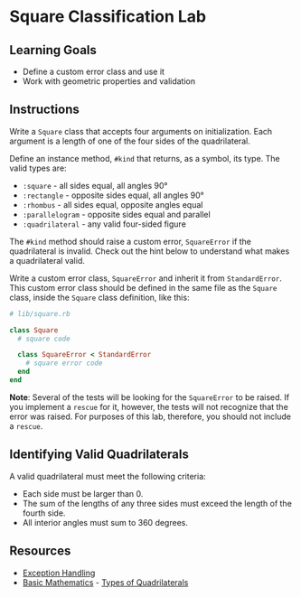 # Square Classification Lab

## Learning Goals

- Define a custom error class and use it
- Work with geometric properties and validation

## Instructions

Write a `Square` class that accepts four arguments on initialization. Each
argument is a length of one of the four sides of the quadrilateral.

Define an instance method, `#kind` that returns, as a symbol, its
type. The valid types are:

- `:square` - all sides equal, all angles 90°
- `:rectangle` - opposite sides equal, all angles 90°
- `:rhombus` - all sides equal, opposite angles equal
- `:parallelogram` - opposite sides equal and parallel
- `:quadrilateral` - any valid four-sided figure

The `#kind` method should raise a custom error, `SquareError` if the quadrilateral
is invalid. Check out the hint below to understand what makes a quadrilateral valid.

Write a custom error class, `SquareError` and inherit it from `StandardError`.
This custom error class should be defined in the same file as the `Square`
class, inside the `Square` class definition, like this:

```ruby
# lib/square.rb

class Square
  # square code

  class SquareError < StandardError
    # square error code
  end
end
```

**Note**: Several of the tests will be looking for the `SquareError` to be
raised. If you implement a `rescue` for it, however, the tests will not
recognize that the error was raised. For purposes of this lab, therefore, you
should not include a `rescue`.

## Identifying Valid Quadrilaterals

A valid quadrilateral must meet the following criteria:

- Each side must be larger than 0.
- The sum of the lengths of any three sides must exceed the length of the fourth side.
- All interior angles must sum to 360 degrees.

## Resources

- [Exception Handling](http://www.skorks.com/2009/09/ruby-exceptions-and-exception-handling/)
- [Basic Mathematics](http://www.basic-mathematics.com/) - [Types of Quadrilaterals](http://www.basic-mathematics.com/types-of-quadrilaterals.html)
